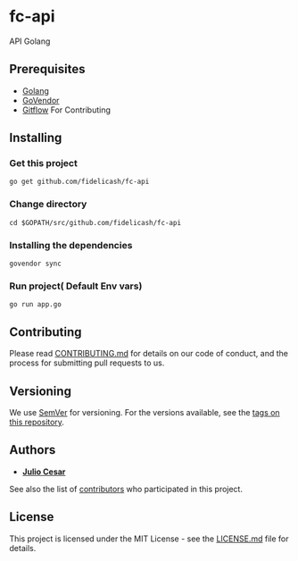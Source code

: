 # fc-api
API Golang


## Prerequisites

* [Golang](https://github.com/golang/go) 
* [GoVendor](https://github.com/kardianos/govendor)
* [Gitflow](https://github.com/nvie/gitflow) For Contributing


## Installing

### Get this project

```
go get github.com/fidelicash/fc-api
```
### Change directory

```
cd $GOPATH/src/github.com/fidelicash/fc-api
```

### Installing the dependencies

```
govendor sync
``` 

### Run project( Default Env vars)

```
go run app.go
```

## Contributing

Please read [CONTRIBUTING.md](https://github.com/fidelicash/fc-api/blob/master/CONTRIBUTING.md) for details on our code of conduct, and the process for submitting pull requests to us.

## Versioning

We use [SemVer](http://semver.org/) for versioning. For the versions available, see the [tags on this repository](https://github.com/fidelicash/fc-api/tags).

## Authors

* **[Julio Cesar](https://fidelicash.github.io)**

See also the list of [contributors](https://github.com/fidelicash/fc-api/contributors) who participated in this project.

## License

This project is licensed under the MIT License - see the [LICENSE.md](LICENSE.md) file for details.